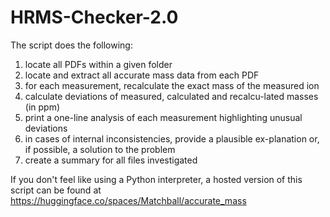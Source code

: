 # HRMS-Checker-2.0

The script does the following:

1) locate all PDFs within a given folder
2) locate and extract all accurate mass data from each PDF
3) for each measurement, recalculate the exact mass of the measured ion 
4) calculate deviations of measured, calculated and recalcu-lated masses (in ppm)
5) print a one-line analysis of each measurement highlighting unusual deviations
6) in cases of internal inconsistencies, provide a plausible ex-planation or, if possible, a solution to the problem
7) create a summary for all files investigated

If you don't feel like using a Python interpreter, a hosted version of this script can be found at
https://huggingface.co/spaces/Matchball/accurate_mass
